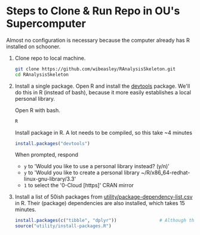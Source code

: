 Steps to Clone & Run Repo in OU's Supercomputer
========

Almost no configuration is necessary because the computer already has R installed on schooner. 

1. Clone repo to local machine.

    ```bash
    git clone https://github.com/wibeasley/RAnalysisSkeleton.git
    cd RAnalysisSkeleton
    ```

1. Install a single package.  Open R and install the [devtools](https://CRAN.R-project.org/package=devtools) package.  We'll do this in R (instead of bash), because it more easily establishes a local personal library.

    Open R with bash.
    ```bash
    R
    ```
    
    Install package in R.  A lot needs to be compiled, so this take ~4 minutes
    ```R
    install.packages("devtools")
    ```
    
    When prompted, respond
    * `y` to 'Would you like to use a personal library instead? (y/n)'
    * `y` to 'Would you like to create a personal library ~/R/x86_64-redhat-linux-gnu-library/3.3'
    * `1` to select the '0-Cloud [https]' CRAN mirror

1. Install a list of 50ish packages from [utility/package-dependency-list.csv](https://github.com/wibeasley/RAnalysisSkeleton/blob/master/utility/package-dependency-list.csv) in R.  Their (package) dependencies are also installed, which takes 15 minutes.
    
    ```R
    install.packages(c("tibble", "dplyr"))                # Although these are included in the list below, this approach avoids the need for the `unixODBC-devel` rpm package.
    source("utility/install-packages.R")
    ```
